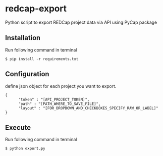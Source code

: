 # redcap-export
Python script to export REDCap project data via API using PyCap package

Installation
------------
 Run following command in terminal

    $ pip install -r requirements.txt

Configuration
-------------

define json object for each project you want to export. 

```
{
      "token" : "[API_PROJECT_TOKEN]",
      "path" : "[PATH_WHERE_TO_SAVE_FILE]",
      "layout" : "[FOR_DROPDOWN_AND_CHECKBOXES_SPECIFY_RAW_OR_LABEL]"
}
```

Execute
-------
Run following command in terminal

    $ python export.py
